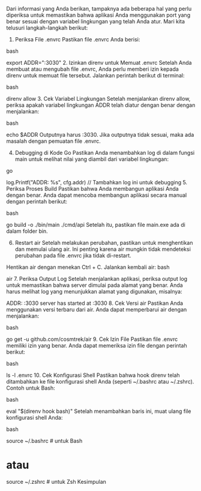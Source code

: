 
Dari informasi yang Anda berikan, tampaknya ada beberapa hal yang perlu diperiksa untuk memastikan bahwa aplikasi Anda menggunakan port yang benar sesuai dengan variabel lingkungan yang telah Anda atur. Mari kita telusuri langkah-langkah berikut:

1. Periksa File .envrc
   Pastikan file .envrc Anda berisi:

bash

export ADDR=":3030"
2. Izinkan direnv untuk Memuat .envrc
   Setelah Anda membuat atau mengubah file .envrc, Anda perlu memberi izin kepada direnv untuk memuat file tersebut. Jalankan perintah berikut di terminal:

bash

direnv allow
3. Cek Variabel Lingkungan
   Setelah menjalankan direnv allow, periksa apakah variabel lingkungan ADDR telah diatur dengan benar dengan menjalankan:

bash

echo $ADDR
Outputnya harus :3030. Jika outputnya tidak sesuai, maka ada masalah dengan pemuatan file .envrc.

4. Debugging di Kode Go
   Pastikan Anda menambahkan log di dalam fungsi main untuk melihat nilai yang diambil dari variabel lingkungan:

go

log.Printf("ADDR: %s", cfg.addr) // Tambahkan log ini untuk debugging
5. Periksa Proses Build
   Pastikan bahwa Anda membangun aplikasi Anda dengan benar. Anda dapat mencoba membangun aplikasi secara manual dengan perintah berikut:

bash

go build -o ./bin/main ./cmd/api
Setelah itu, pastikan file main.exe ada di dalam folder bin.

6. Restart air
   Setelah melakukan perubahan, pastikan untuk menghentikan dan memulai ulang air. Ini penting karena air mungkin tidak mendeteksi perubahan pada file .envrc jika tidak di-restart.

Hentikan air dengan menekan Ctrl + C.
Jalankan kembali air:
bash

air
7. Periksa Output Log
   Setelah menjalankan aplikasi, periksa output log untuk memastikan bahwa server dimulai pada alamat yang benar. Anda harus melihat log yang menunjukkan alamat yang digunakan, misalnya:


ADDR: :3030
server has started at :3030
8. Cek Versi air
   Pastikan Anda menggunakan versi terbaru dari air. Anda dapat memperbarui air dengan menjalankan:

bash

go get -u github.com/cosmtrek/air
9. Cek Izin File
   Pastikan file .envrc memiliki izin yang benar. Anda dapat memeriksa izin file dengan perintah berikut:

bash

ls -l .envrc
10. Cek Konfigurasi Shell
    Pastikan bahwa hook direnv telah ditambahkan ke file konfigurasi shell Anda (seperti ~/.bashrc atau ~/.zshrc). Contoh untuk Bash:

bash

eval "$(direnv hook bash)"
Setelah menambahkan baris ini, muat ulang file konfigurasi shell Anda:

bash

source ~/.bashrc  # untuk Bash
# atau
source ~/.zshrc   # untuk Zsh
Kesimpulan